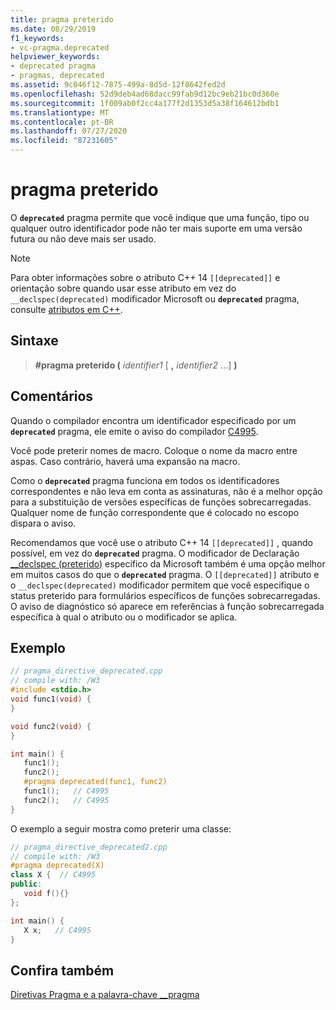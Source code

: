 ```yaml
---
title: pragma preterido
ms.date: 08/29/2019
f1_keywords:
- vc-pragma.deprecated
helpviewer_keywords:
- deprecated pragma
- pragmas, deprecated
ms.assetid: 9c046f12-7875-499a-8d5d-12f8642fed2d
ms.openlocfilehash: 52d9deb4ad68dacc99fab9d12bc9eb21bc0d360e
ms.sourcegitcommit: 1f009ab0f2cc4a177f2d1353d5a38f164612bdb1
ms.translationtype: MT
ms.contentlocale: pt-BR
ms.lasthandoff: 07/27/2020
ms.locfileid: "87231605"
---
```

# <a name="deprecated-pragma"></a>pragma preterido

O **`deprecated`** pragma permite que você indique que uma função, tipo ou qualquer outro identificador pode não ter mais suporte em uma versão futura ou não deve mais ser usado.

> [!NOTE]
> Para obter informações sobre o atributo C++ 14 `[[deprecated]]` e orientação sobre quando usar esse atributo em vez do `__declspec(deprecated)` modificador Microsoft ou **`deprecated`** pragma, consulte [atributos em C++](../cpp/attributes.md).

## <a name="syntax"></a>Sintaxe

> **#pragma preterido (** *identifier1* [ **,** *identifier2* ...] **)**

## <a name="remarks"></a>Comentários

Quando o compilador encontra um identificador especificado por um **`deprecated`** pragma, ele emite o aviso do compilador [C4995](../error-messages/compiler-warnings/compiler-warning-level-3-c4995.md).

Você pode preterir nomes de macro. Coloque o nome da macro entre aspas. Caso contrário, haverá uma expansão na macro.

Como o **`deprecated`** pragma funciona em todos os identificadores correspondentes e não leva em conta as assinaturas, não é a melhor opção para a substituição de versões específicas de funções sobrecarregadas. Qualquer nome de função correspondente que é colocado no escopo dispara o aviso.

Recomendamos que você use o atributo C++ 14 `[[deprecated]]` , quando possível, em vez do **`deprecated`** pragma. O modificador de Declaração [__declspec (preterido)](../cpp/deprecated-cpp.md) específico da Microsoft também é uma opção melhor em muitos casos do que o **`deprecated`** pragma. O `[[deprecated]]` atributo e o `__declspec(deprecated)` modificador permitem que você especifique o status preterido para formulários específicos de funções sobrecarregadas. O aviso de diagnóstico só aparece em referências à função sobrecarregada específica à qual o atributo ou o modificador se aplica.

## <a name="example"></a>Exemplo

```cpp
// pragma_directive_deprecated.cpp
// compile with: /W3
#include <stdio.h>
void func1(void) {
}

void func2(void) {
}

int main() {
   func1();
   func2();
   #pragma deprecated(func1, func2)
   func1();   // C4995
   func2();   // C4995
}
```

O exemplo a seguir mostra como preterir uma classe:

```cpp
// pragma_directive_deprecated2.cpp
// compile with: /W3
#pragma deprecated(X)
class X {  // C4995
public:
   void f(){}
};

int main() {
   X x;   // C4995
}
```

## <a name="see-also"></a>Confira também

[Diretivas Pragma e a palavra-chave __pragma](../preprocessor/pragma-directives-and-the-pragma-keyword.md)
